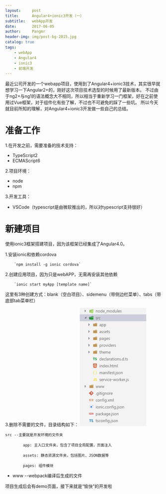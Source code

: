 ```yaml
---
layout:     post
title:      Angular4+ionic3开发（一）
subtitle:   webApp开发
date:       2017-06-05
author:     Pangmr
header-img: img/post-bg-2015.jpg
catalog: true
tags:
    - webApp
    - Angular4
    - ionic3
    - 前端开发
---
```


最近公司开发的一个webapp项目，使用到了Angular4+ionic3技术，其实很早就想学习一下Angular2+的，刚好这次项目技术选型的时候用了最新版本。
不过由于ng2+与ng1的语法概念大不相同，所以相当于重新学习一门框架，好在之前使用过Vue框架，对于组件化有些了解，不过也不可避免的踩了一些坑。
所以今天就目前所知的理解，对Angular4+ionic3开发做一些自己的总结。

# 准备工作
1.在开发之前，需要准备的技术支持：
* TypeScript2
* ECMAScript6

2.项目环境：
* node
* npm

3.开发工具：
* VSCode（typescript是由微软推出的，所以对typescript支持很好）

# 新建项目
使用ionic3框架搭建项目，因为该框架已经集成了Angular4.0。

1.安装ionic和依赖cordova

        `npm install -g ionic cordova`

2.创建应用项目，因为只是webAPP，无需再安装其他依赖

        `ionic start myApp [template name]`

这里有3种创建方式：blank（空白项目）、sidemenu（带侧边栏菜单）、tabs（带底部tab菜单栏）

3.删除不需要的文件，目录结构如下：
![Alt 目录结构](/img/ionic-doc.png)

    src --主要就是开发环境的文件夹

            app: 主入口文件夹，包含了项目全局配置，页面注入

            assets: 静态资源文件夹，包括图片、JSON数据等

            pages: 组件模块

* www --webpack编译后生成的文件


项目生成后会有demo页面，接下来就是“愉快”的开发啦



























